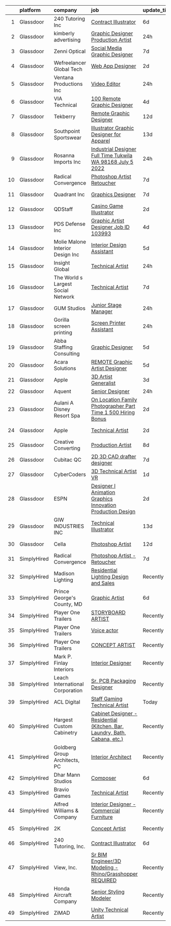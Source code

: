 

|    | platform    | company                            | job                                                                                                                                                                                                                                                                                                                                                                                                                                                                                                                                                                                                                                                                                                                                                                                                                                                                                                                                                                                                                                                                                                                                                                                                                                                                                                                                                                                                                          | update_time   | location              |
|---:|:------------|:-----------------------------------|:-----------------------------------------------------------------------------------------------------------------------------------------------------------------------------------------------------------------------------------------------------------------------------------------------------------------------------------------------------------------------------------------------------------------------------------------------------------------------------------------------------------------------------------------------------------------------------------------------------------------------------------------------------------------------------------------------------------------------------------------------------------------------------------------------------------------------------------------------------------------------------------------------------------------------------------------------------------------------------------------------------------------------------------------------------------------------------------------------------------------------------------------------------------------------------------------------------------------------------------------------------------------------------------------------------------------------------------------------------------------------------------------------------------------------------|:--------------|:----------------------|
|  1 | Glassdoor   | 240 Tutoring  Inc                  | [Contract Illustrator](https://www.glassdoor.com/partner/jobListing.htm?pos=130&ao=1136043&s=58&guid=00000181d245ff18b24e4d20e5b4b4bd&src=GD_JOB_AD&t=SR&vt=w&ea=1&cs=1_051d5a3d&cb=1657090212000&jobListingId=1007971222325&jrtk=3-0-1g794bvppkcli801-1g794bvq6i7ln800-0492f980e5070cdd-)                                                                                                                                                                                                                                                                                                                                                                                                                                                                                                                                                                                                                                                                                                                                                                                                                                                                                                                                                                                                                                                                                                                                   | 6d            | Remote                |
|  2 | Glassdoor   | kimberly advertising               | [Graphic Designer Production Artist](https://www.glassdoor.com/partner/jobListing.htm?pos=113&ao=1110586&s=58&guid=00000181d245ff18b24e4d20e5b4b4bd&src=GD_JOB_AD&t=SR&vt=w&ea=1&cs=1_34e5984f&cb=1657090211998&jobListingId=1007984946722&cpc=2F9DD8B511C89582&jrtk=3-0-1g794bvppkcli801-1g794bvq6i7ln800-cfe879aa21a9baff--6NYlbfkN0D0ZqxdZg2TwcIemQ4yr89eGinLCR7bn2QHXosobzuZIJSor4ZPVBOTrpLnCKOe2AuwbgnuUI20ddskyoLeOGzrEB0wGLpuzwUNeFC5oKu9FYsWuxv_inhLEfQVC3gCudcsLjRtBRClMGzuByCjh8mGCMyZ7f7kXOilKlNKBuxjr2JAa5NP9lPTkIdmSowOdpt4ubfMzY3H2VCnBeeJvMm0OfX7qAVX8DPc2_3walbuv04U9DgQDaei5ly3MxWsW1TC0gUKRO5dR_zxlJ5qvRc_wBtaEayWk--m6XPS5buUGDOqG-0IKcd3a-uRmcXo7U_odz5IcscwFkqz1TYNG1zZYLCClZtNHURPljKUbqBq-dZM8flmqK4JhFhBcltAvSEWG1HSY00sgrO_kTYeDxbPL80j7efgLCtXjwXT8c_9ubWDZ8CfUWKgsFskc-bPns4mdOrOQLYqx1DcfP00zEB0D-1vso-n9p-wTfLrbN3Rgp3wqPAgw0lr_oW0TMvfndc%3D)                                                                                                                                                                                                                                                                                                                                                                                                                                                                                                                                                  | 24h           | Houston, TX           |
|  3 | Glassdoor   | Zenni Optical                      | [Social Media Graphic Designer](https://www.glassdoor.com/partner/jobListing.htm?pos=120&ao=1110586&s=58&guid=00000181d245ff18b24e4d20e5b4b4bd&src=GD_JOB_AD&t=SR&vt=w&cs=1_3f2241d3&cb=1657090211999&jobListingId=1007969230262&cpc=FD1C1DA32C38CFA7&jrtk=3-0-1g794bvppkcli801-1g794bvq6i7ln800-ac1deeb57636a81b--6NYlbfkN0D-wagnijxwAeJpKSfKqQ0J9oHqjS3FlIu-AqopM5OplQZzaVhIx9UO4Q8hxVMhGuUIH9154MSzt67s4g3wK9nM8GbxHMKWLwNzZl0K4Dnmf0BecyqHD-M-y1UXpLt_qV-9D7FsIU6Cdfgo9RMGnZUZJaTI__ExEmfPIpNcOE9NpgnB4q_FjCi0k7GysuQe80EVRCxEp_EXko4gGa0ZglztlJ7VcHBpt8LvcYm4dvtRNgVjjJxqLHwXOm4NHpIl7bGOs-KSwxwPdIKQbKJ5AP3SQQ_-Zd-2huEJ7v9l0A__ux4vQ2bG2TKosgU6icoM2yYQTuzASl2jWn4l7uwre3sXRXFYZMupBMXAGccFuFBbHfFpdv6jQ54zJbdIdFgGeK_-QuhKB-tGnE9cr9G6jf1EPVqut0bOz_GvLHF2MEiwkWL5oPWWuXLd0Lcejz9vcTFbB38LMVDHtdGDHcVJpbFC)                                                                                                                                                                                                                                                                                                                                                                                                                                                                                                                                                                                                          | 7d            | Remote                |
|  4 | Glassdoor   | Wefreelancer Global Tech           | [Web   App Designer](https://www.glassdoor.com/partner/jobListing.htm?pos=103&ao=1110586&s=58&guid=00000181d245ff18b24e4d20e5b4b4bd&src=GD_JOB_AD&t=SR&vt=w&ea=1&cs=1_be01c2c0&cb=1657090211996&jobListingId=1007980533562&cpc=0C1A14C72F2C651E&jrtk=3-0-1g794bvppkcli801-1g794bvq6i7ln800-33243a00776a36d6--6NYlbfkN0DsBOlmEAMqZtav1V1WKZO3RUElpafjggtWvxyDQ3xFSi-VzB5KdbXi00XozCPPZlE9w161gQzwwKzmw03-iVSWCDUOySNRafoAxFejezVHq8Ub6kwWgiSAM1E2WBWtnusNIP1sS2ufL3XYo1FZlZQWD8Cx0T97VEJGD7lwdy0bO7U6-WrWvJeUDBSD22uK42v5pEG-dpiIAleLd0WZf8iKz9gkDCKe26syXkyXPLXRrwBhwmamhRy2_HJaB0Y41g83F2R5y23ock4znjYpB_toB6L2qmuOOQ_L1v5ee9EjO3SvqJwHv-pmy4h_bKa6Ifzas3TWeopjKJv6T6wE3NxnGEiimlP98n9AazrECnu9YJheKwZ_5RT_aZu2XLnF79TtgEbHY8icQOOr44dItHY0-HA2_CF21hYdsizeo9KnVJpgPbf05ns8TNZ8ObBUNRL4TeSpg0QfVivBCmKlBS26C2K2_SHE6PK8rkUBIe2fQiqtEKmxvZmp7S7JRPfEj5o%3D)                                                                                                                                                                                                                                                                                                                                                                                                                                                                                                                                                                  | 2d            | Boca Raton, FL        |
|  5 | Glassdoor   | Ventana Productions  Inc           | [Video Editor](https://www.glassdoor.com/partner/jobListing.htm?pos=109&ao=1110586&s=58&guid=00000181d245ff18b24e4d20e5b4b4bd&src=GD_JOB_AD&t=SR&vt=w&ea=1&cs=1_d2d8e973&cb=1657090211997&jobListingId=1007985579665&cpc=6A22310A23505C64&jrtk=3-0-1g794bvppkcli801-1g794bvq6i7ln800-960ab0ccf2c9c518--6NYlbfkN0DukAwDndutArnS8OT3znlJ-TW2KpK_7rZjO0LfXc6UVNm4ZqwCg7K13w8pFfFOdrjmFnoIRGEu5n9K8ILQsFEPL4RCfNhMDhSGos5VQPXldbBHy5lrm6q5E1f1jAyAzGJ_sI8Knyq_x_Sz8ADqUoctNSdF_dRgkyKgDQX1Ev5FsSJtkW7mgMwab-AhBJbYWC4hVHd__ZXOHjAFRfM76zscjCLV9WleRKmuf3ipohsuOQYBfsgaWDEW6nIxBabbVq44MtgwnSu0EA7Bs3cT1yvjLgBhJLSa9aCpLcquv8oM-y9eqO43HZf7WnTVavk5euQ3PmIo44ulozZD93UOn1KSAjRlDsVZoXshC9_Jyr8oB6TEuy46Lrtzxcpzjr-KmLhU1047o8-JqvWDPd9FKj7YqbUxiz48BjC3c3N1-M8rmXOrGM5KeajnIkOpUOmpi2srdMHGZsjiuWu8F4q6-PubJLLpxhGWLqHk1vm9DJKn2WTgfeelvd9hSZt_JzMDsRc%3D)                                                                                                                                                                                                                                                                                                                                                                                                                                                                                                                                                                        | 24h           | Washington, DC        |
|  6 | Glassdoor   | VIA Technical                      | [100  Remote   Graphic Designer](https://www.glassdoor.com/partner/jobListing.htm?pos=123&ao=1110586&s=58&guid=00000181d245ff18b24e4d20e5b4b4bd&src=GD_JOB_AD&t=SR&vt=w&ea=1&cs=1_4bf14c2f&cb=1657090212000&jobListingId=1007977609384&cpc=654405A9B1E0A9F5&jrtk=3-0-1g794bvppkcli801-1g794bvq6i7ln800-f11fdb4e32eb3479--6NYlbfkN0DiMOjtWe4T5v3kAjl8_2bayrJS56UUlntEwXslP8cANY48OY_wSkTvA2xp4BkUxfdsxCOqPz6Yiv6H7HPPB0Z0O-sWdsLKIEA-Z4cJClXybfy6ZARUGYJqKe_tVhyouWmAQVx3ph5xII0Oy9xkINDbIOPgafojuQ3bePGwB-JGSTCmjcO0B6oUS3gaSYgHkUx8h3Xjw3knymmre-Xa_Z2_UOeVWv1LLt95xQS0SOmZ1RWUFwbLr96dssAe-Pq-5BMCIdTIF6Pv7v3YEzIzPrv6c5kRzZ032Epw09vc-7PrDWZn-M2C0H5NgPYRuqutKt0RdF1QUW-BtlQXbI6mNWMMdjucRSADmJ8zRZ63Yi0APVtzeR7Bf-JhdvyR6O3LzWuM7z9Sn9_sgzxTV2nD6VLgQ6MWcQxNBlHMWRqzLy6XNYPucdQ4zZ1TNCxH3CEpsMgEd4R4J4lPuFmHadrimoLizi69WU6nkbCyWVsX8Xc1eksVIIv56q9rbyMMtrHkxNxN79cggpLUTA%3D%3D)                                                                                                                                                                                                                                                                                                                                                                                                                                                                                                                                        | 4d            | Remote                |
|  7 | Glassdoor   | Tekberry                           | [Remote Graphic Designer](https://www.glassdoor.com/partner/jobListing.htm?pos=127&ao=1110586&s=58&guid=00000181d245ff18b24e4d20e5b4b4bd&src=GD_JOB_AD&t=SR&vt=w&cs=1_99562e06&cb=1657090212000&jobListingId=1007959541270&cpc=FD1C1DA32C38CFA7&jrtk=3-0-1g794bvppkcli801-1g794bvq6i7ln800-bd224231e4a2332e--6NYlbfkN0BDQrJHDr0jym1c460Rom7GbWBqeQg5GdRUBiBJdfTMP9g7xX-05YXYdcEBBbMbIOsbQXg7eUkWY4a6skr96-oziJ44WnqOSG0MT_R95d2xBigxspW3eYax8l4X2V7y5QxKnK7-XfuivAJg7IOiVC5x5tkdUfLqQyagXO50oN2vpnJ1A2ZZgepaqQpzbIesA4QGlt6ZUhpC7DWT9oFLSaCq7WEGQAqW_2pzcwxZAsS_sDsU2Z_7Hqq_cLsxxUgHIKMZxFxSaSMxCCmaWhkUaLpD0-dCeySbT7vDvRlShkI9y18fN2Cz3ZjzHbRjThrM5sNpnwBbhBksDBvrd1nFicyVpr5us7EQvlx8aRMu_ss9S1x0cdJnYw0BZA-wWQQ45jRGMuUt7eN9iDZOO9Y13I-PmfYPnmOpFH-kKkFV8DfT0t4z3ZCTIZY9APQoh-5u6QK6wgS34wVoZ332DN_MsyE9DzICA6ikHP0sHN7thNn78pnC9KKDzdTwe-qCelo9mMNrFwHikB4r2lvZUiT4eFG20tk1gBUoAU_4mO2qltAXby7YgJ4oXPvkg1Gn_fi7aYskM_6-WWIFfA%3D%3D)                                                                                                                                                                                                                                                                                                                                                                                                                                                                                    | 12d           | Stanford, CA          |
|  8 | Glassdoor   | Southpoint Sportswear              | [Illustrator   Graphic Designer for Apparel](https://www.glassdoor.com/partner/jobListing.htm?pos=104&ao=1110586&s=58&guid=00000181d245ff18b24e4d20e5b4b4bd&src=GD_JOB_AD&t=SR&vt=w&ea=1&cs=1_350226d4&cb=1657090211996&jobListingId=1007956721470&cpc=E509DD49A6927373&jrtk=3-0-1g794bvppkcli801-1g794bvq6i7ln800-3104492e6307aed8--6NYlbfkN0CNayYzF1mBaI40OgT78t3Q2d9IxlwDzhsYR4HK7epYUe4Qw0M7PF9GjlLjp-a1XHEFqdOU3Ogi1Pcj76x2e9YdKNnXAzn_c7qAtMxNuzdFIsUZJW85nyqE8yPwBOeFmOGwJVMwQaPSvg0C2jWEM9g4yXkNK2jYDY3eFsCgBrk0luXt4-iCGxJWkcgyQzypojTn5pcmnLZSgnV8sf1t5Um0ZGwnLRJZk3O3k40_cgfHW9jfD-NpSNB935CyB6WuEY_c4WuxtyeRliMkGGCx-D_1KBkLDMJOKPg9URkqEunUxXSOgEOa3CmkQKmFLSVH6e7HKnfFPJKgi4Pj4LQNDq69P5dbrXT6P7AhX4vw-70sRBvACGoi-cZb0WIexy3G-6LDLzcnA7ExPNNbzvJkhbEL3ktxOVCZD086GjJB0XiPdNBsWLEskD_X7X-0-QoTUmFZMCOb275qB_MdUqpJaX5WBgBNy3OIQI1VgooRi2I05JnQge4wrwwm8xDfn-HoEKU6mzbh4ZbeE2kcApnrO1zv)                                                                                                                                                                                                                                                                                                                                                                                                                                                                                                                        | 13d           | Medley, FL            |
|  9 | Glassdoor   | Rosanna Imports Inc                | [Industrial Designer Full Time Tukwila WA 98168 July 5 2022](https://www.glassdoor.com/partner/jobListing.htm?pos=108&ao=1110586&s=58&guid=00000181d245ff18b24e4d20e5b4b4bd&src=GD_JOB_AD&t=SR&vt=w&ea=1&cs=1_42ef7ac8&cb=1657090211997&jobListingId=1007985370002&cpc=22ABB673398E21F3&jrtk=3-0-1g794bvppkcli801-1g794bvq6i7ln800-f19554d73ae2affa--6NYlbfkN0D072ft-k7_T4w-6CscujyJjzUAKsj7sSbnXQvwCC7i3A1Qu1iq1VXop2qlp3Ledh17l74UIuJ8mQ0aYF2-gGvjU26lkKBp_l7Z5BeKpS8aoKqLpbE0KVQnwF6xe2-dKXjv5VPQe9dOIcJ1CyP0UaG3AmJe9oVFqGGhH7as4pIFVO6gjCba0y0eGS7axToldkMrg1rEGIrBJ9vFSfwgJi7sbvQtrvfs5vdNElYAa7wlrBemQWQdcK7Y4Oemxp0TJleX7YthG0H5z0dMulquRfIDoxkLFUDklu3j9Ibmtw6UFVUpXo5Q39HcFiA1y1fQwEc4Uqe7HZjksaGqrPxPgNCd1Prcj0AzE3SyLjPs1XtIzyk41_huQMKkEOADyW0kxwUr__3CKDOui_3oEZfzXMhfEJrWGsWBQ_fI2FxRjtN_NzjZCt44RhJyo-aZ-6OEj62GqIujTNTuTQF9thQjsYYnXNSfVaZxC2sU7JuoEYTpH71UQtSHVA4XI-FflgBINGRm7XA5Xba-Fw%3D%3D)                                                                                                                                                                                                                                                                                                                                                                                                                                                                                                            | 24h           | Seattle, WA           |
| 10 | Glassdoor   | Radical Convergence                | [Photoshop Artist   Retoucher](https://www.glassdoor.com/partner/jobListing.htm?pos=102&ao=1110586&s=58&guid=00000181d245ff18b24e4d20e5b4b4bd&src=GD_JOB_AD&t=SR&vt=w&ea=1&cs=1_7acc9159&cb=1657090211995&jobListingId=1007969111736&cpc=64DC0C913FDBAADD&jrtk=3-0-1g794bvppkcli801-1g794bvq6i7ln800-d626d6a1b466c92e--6NYlbfkN0BzyIYrTMR_AjNKh_kvAG8N613gtHPANQ3sdLTkrtBd-_ugKl9O3LczorNsLTUdymbtBzgGEaH-akt_RYuWbOKr2zsQWBSjKBLE6ii0Q2ByPYklByKa8d36qhjnBVCLuM_mjH0mcm07T-_E3PKol8r8iQDi44Ue5l_tkkHAx9StmDfAtHpDWXYXY68H3FR4i6KYrTnqJzvGyvKaePrWS10Ag3doqtXa7H_JYJ-jfBwKaOoj-ZRMXkWte_SBBdEFjNeyS2A5X1k3Cz1N1v55Fx2e10pj12z1K6zDOtiept6l98r5eovd5H9gYmm_JBNXM_i8AvfxeUi8zhlkae_n6jMbj0-lu5_4nmFam_YuCvJTbjfJsKgoIZkU84aom8594pbq_HyBGP12hY0IBFFnqHqIZUbpQNFBMrR1EGieoezH_Gw2kxL-8L-VuZaLCgaWzHIIye5O9T7jFE3iAuU0sUkZvG19GXuB2DwDjs39gz_77B46eIn1_rVJ7Re82R0_y9OpV5mZLn52yA%3D%3D)                                                                                                                                                                                                                                                                                                                                                                                                                                                                                                                                          | 7d            | Herndon, VA           |
| 11 | Glassdoor   | Quadrant  Inc                      | [Graphics   Designer](https://www.glassdoor.com/partner/jobListing.htm?pos=125&ao=1110586&s=58&guid=00000181d245ff18b24e4d20e5b4b4bd&src=GD_JOB_AD&t=SR&vt=w&ea=1&cs=1_00bfc48d&cb=1657090212000&jobListingId=1007968436675&cpc=723ADC3DFE402989&jrtk=3-0-1g794bvppkcli801-1g794bvq6i7ln800-ce5d6882680891e8--6NYlbfkN0CXfzcAHfQAxgGXDgxABv0Df8luU_SMZ_lapPBFJNNdh0qTN8PvVzPanLr29I3nNh0J1RI-wUT1TXH01YVqSrnGqkXD-iYxOaO2001gdPgSAEgF-4tWxD6qn5LfY0E2CzGD6dt8v70M_yDmrTFUq985UCH2zRbzw_su0rD0cEyq5rst-YRfXs1yIZQCl7216bxR7l4glYd9gqP7JkRoytnbTtx6MlSO8E1TImBhtFv1AWa1AboUZXc-DLIXacHmNwpgp2DAFxkE2hMUMdtAPwvyVBqOagco6oRI3JMnsGUo7_Juq2UJb5NH2juDAE1jAv6_tvFCc9Othg25tD7tVFAXFjXVGLDUxwB3yqD6DjTdKmWNQMyk38DxgXGxOaYLy1_xqkzry8dVnCbe0gABN-871sRO1NsRcNzgfricQJYPUeLwN0m_M5cQs-GsUHKSv7EZbgyMXAk9luEdjXK0ly7YEglHKgQJhUYZ6x2uNryRYXj3iNgxVhEmGTHfh5w-pBZKaKHbHoMp8Iyo6MzeBBo_oDmiIhmd6rjp85ji87I9ksdkdq4plaB2f0N8qOSVzyycviAEjuMnervAIXEpLgdeK582Q6G3BhGEpsBKb90DMqfj0fPJdQ1NHyi4XL4Vo2cQC0WYm4QE8rwbj35FsHuDSaXI0j7V9CelbGxxQfDX7TL_FQsNkPz0ggDqapRZ9hqeYfQCpPOBuY_EAx58rYFx4xNyAYjNc_SV8Zlbz4p5MNGb8f-fyYltC0UeYAFRUUgNYLgY7G1Mc6qRPcF9rTCCjpx_S8cQZm_bZhXzK34F_R2h2aN1IQWhTETscxyIBpCmip3HiLFvey2dkl-XB8M3SejHFbFxmKozIgJuPUVYZ6XYyvEEuqen0NfY9YSCDtNBrowig6gpzZB6G6LQdfoLYJBmGTaxVqTpM5uMPcLfOVQn1XPN6eEo4t9SChuOtXUAXu87Q1jFXi9JBTYqbpIj6QQTn2hI_4_a9mqRV-E6VmzX_2e_4oq4B95wO07Q4Gj6gZtw4aHZTziOFRIQEf5yhwmA6djo-3Q%3D) | 7d            | Springfield, VA       |
| 12 | Glassdoor   | QDStaff                            | [Casino Game Illustrator](https://www.glassdoor.com/partner/jobListing.htm?pos=115&ao=1110586&s=58&guid=00000181d245ff18b24e4d20e5b4b4bd&src=GD_JOB_AD&t=SR&vt=w&ea=1&cs=1_17f07bf7&cb=1657090211999&jobListingId=1007979465017&cpc=1CBFC3E34E2A31FF&jrtk=3-0-1g794bvppkcli801-1g794bvq6i7ln800-7b5571057083f71e--6NYlbfkN0BK9GXDcakwdiqmeo8o-2GvkYnmPkq7xevAHdeF_847qkpPJo8-WyfGxHsHPe4cA6EI7EtJnTtXxg2G6TxjzkWSjN-_eoC0CQqc2RAq2MV5g6TovBKQDk7CcqvV3amJm8rIfBPyOGl_nc6LyWzqcbr5tu7ooFcLrIX_cxWhA8bZqCmVqt4J3dHYI7zHzvN-3YBWKNOfGosxsXbXEn_mulMGWzSGU5siKe7CBr0oNqnHSQ6Bt5RZ-b0e9wlr0FY6K1NEShmLG7BsxL_L97q49hDiy8NmhAIzWpA5Alxg4EsLiURvzwczv23TR1nzpnda_Yznn82Re4_kz8rOgYOAV7UD_uB4aDdmnZ_LenfWVyLtFkCk9mErW-gobGnTDFxmMaeCPw_mw6RW0amMTtrOpqJ06SI8MUCNwAk3xlbRtKbY60DCqhs9sBsql3ye6JZMr6os5iCEZNyo6Y2KhtAbI0cC6MsOiwKn-opXccMcMyGwfw%3D%3D)                                                                                                                                                                                                                                                                                                                                                                                                                                                                                                                                                                               | 2d            | Escondido, CA         |
| 13 | Glassdoor   | PDS Defense  Inc                   | [Graphic Artist Designer   Job ID 103993](https://www.glassdoor.com/partner/jobListing.htm?pos=128&ao=1110586&s=58&guid=00000181d245ff18b24e4d20e5b4b4bd&src=GD_JOB_AD&t=SR&vt=w&ea=1&cs=1_843a3d49&cb=1657090212000&jobListingId=1007977359533&cpc=F4EED0218A761C36&jrtk=3-0-1g794bvppkcli801-1g794bvq6i7ln800-2f911ed6f7f9f467--6NYlbfkN0BLQ6hkz6GMEPsiDV6dZwFY4wMBUE_AioakCFmtqBrqGrxCtQ4UOaWb1H3TF5yZ3tg8e-CWsVyqQpsNRFdE5CEXbwF1jjPw5IQIEs4Kp4nXnPCc-Brwe49tDwX4cXe4L-S2p5rWWhK3h24xhI7p1rj4Us2ur5pvROSzwoGh3ie96rOZqwZnphNCZMDYN2iYHTI6uf2XOz06WhTx4ej505te898tcFuPVB6wtj0vACDJZCsnlAXjOu7OpNYw_RFghHevmnC9xYkmSj79Cpcclff2Ydg3p4QT-1Qdq0B0AQ_Ebzle138N8699zXDaM-bBw6UPT0f27O7vIEpzcsGsdb5JwjWbdOFyycwoQjfW_PiRaX1y9NOdgf65JyjZOtNIC9f-3jlTIJCv-URvQHBnEuOtxZiDvrRiCrAUj18siHu0iYClu4ba_mIBhOZKxCF1bAn0ENFDP6BzGNTCZh35oceXUeO5LkU38vq4F9UX554RPVTF0haRko4VXh-h6rbuCGw-cb0Ow0Tgcw%3D%3D)                                                                                                                                                                                                                                                                                                                                                                                                                                                                                                                               | 4d            | Owego, NY             |
| 14 | Glassdoor   | Molie Malone Interior Design  Inc  | [Interior Design Assistant](https://www.glassdoor.com/partner/jobListing.htm?pos=118&ao=1110586&s=58&guid=00000181d245ff18b24e4d20e5b4b4bd&src=GD_JOB_AD&t=SR&vt=w&ea=1&cs=1_273b8b62&cb=1657090211999&jobListingId=1007972973325&cpc=B076152010A3B66C&jrtk=3-0-1g794bvppkcli801-1g794bvq6i7ln800-5e5ea03e6fe3efe5--6NYlbfkN0DWtRa9NJfjQIs4MWRRqD4F41esfMsK79cV24t80VXfzUKS46AXk09jjXEe8DkUdffTIIwFKTmGCnkOgBLiKJxznnt3LrNsjhPg9HcA17vOD0y7JviHS8e-ZOwMlMOv46kwEn3K8_WDjjJkzBInV0PyoP2n2eeNZqbIvSWF4DGdipUrxnDjcHKIQC1VOerrfj7rf0eeN06Bvq6Ce0bbE4tKQB9P-TxvY8u0F2ypD-wF_SrUJ5UFDiM4MJ1NzO-WRbuSSTsd905rulUXGoeleaWJlsfxRqDFlEivBXf0_C6tVzG91Zk5ULV507k9cExbBR2sC_M-LOgSESSBkR5YCw-iCdy_7lfjUKnXLWAn7ZZ_cpP4tVetTPJKS7bdh1YgJ3LMejNjTPIMql42Qh-7Yv5EZP7HxF5gWUDcUTlWyCYtWAovIdA_G8GbbSpucbDTvYcdBSoeuxDwJl_tuky3A5vBrKpwGAvTn7e_v2U9VEC_0ICvzUNv3sEHcE2eWEBQxyc%3D)                                                                                                                                                                                                                                                                                                                                                                                                                                                                                                                                                           | 5d            | Sausalito, CA         |
| 15 | Glassdoor   | Insight Global                     | [Technical Artist](https://www.glassdoor.com/partner/jobListing.htm?pos=105&ao=1110586&s=58&guid=00000181d245ff18b24e4d20e5b4b4bd&src=GD_JOB_AD&t=SR&vt=w&cs=1_8ed8ab8d&cb=1657090212001&jobListingId=1007984955147&cpc=BAB9AA3F436D8911&jrtk=3-0-1g794bvppkcli801-1g794bvq6i7ln800-0d47b5b38d625a0b--6NYlbfkN0BKkHZu3wF05EeDimN_p6sYpKCMArvwa95YdH7UpkaBCqc7l59Erwqc4yQsGO85_EKEn558F98MKpWhF08_qWl2RfFStlXRB4NBi_v0j6fHa48csrpDh3xDnKMb1UIJJEwi2MjWYEsdNJ_1wd0-tb-mjDype4XduaJcWaHu59h_vmcx3nY1W1kycOHrTO63kGhQ6ha-HeI9aPGZMNIT2aCK35KAagiBSvhJK6BpYYC3pw0cMkO9KDvcQHzRSt1PflCb-EmNo72H2cFeB4_KxBymUO0QuLRRdLjpxziAmTAZfocjDM-KiOKNaP0sjs79ogKtLcEuF4Ok17-prxGLB53xVg7RkLiGCZo74pY0wOmqUuNHFT1SvIjv3kIO2CVSw6gP33rp6XXr9MGCl7WrBsY4OsT9QerImuGWZWzYilGuUN43dqrhMXmsdKcoAcbYIpPxu7SDLvFHyirhfB2glN4R1gDCYXsFktFLO1jY-dJHxCHPh7SPl16J)                                                                                                                                                                                                                                                                                                                                                                                                                                                                                                                                                                                       | 24h           | Menlo Park, CA        |
| 16 | Glassdoor   | The World s Largest Social Network | [Technical Artist](https://www.glassdoor.com/partner/jobListing.htm?pos=117&ao=1110586&s=58&guid=00000181d245ff18b24e4d20e5b4b4bd&src=GD_JOB_AD&t=SR&vt=w&ea=1&cs=1_082ef41d&cb=1657090211999&jobListingId=1007969858042&cpc=B101C867B3EF2D75&jrtk=3-0-1g794bvppkcli801-1g794bvq6i7ln800-fce1560b7a435ebf--6NYlbfkN0DSgjPPcnEdvoK3uuxfISLALE6pB1FR7YSHOr_tSg5_QGIhoz_2VqUepdcKLBLI_zSc8JSYPrJksBYhYe5fa7g8FDY3lx1XsoMd4zi0fCOzoh3xF2-Y2sfvfYDPAnw630fXqa8xmXqc4bbuzyVbkluLhultfT0YUw-0CjIrVdqASBH5B_zCmw7hq1uEBl7EC0K_rF-PK130-gWanTiKbeFEyQYoU6QkApi9T5qrHEVEA7sHhUxeLx6rxJ9N9kq9A__TEKdtGfRZueyePKDOL1RBUaQno1SHU0GbtDZ6dQyCty22_9h78kKPCJncIDu2I2qpucBhGze9LL7W3P0tUkIHh7DHgANjRGp5SKXKCQIB9Y6zZufMX6IxOfUcwZs6PrpfGBA7CPjeXANJuvQ5FIeh9_-Zf1pnVLOXb6bugMsXXlKQ-19nOw3pwNzOAsOSkxTuSzJP-fY_GXAzldvTHS5dO-eYVUulTYziw0OYOmoPDwAgcb1YEE4QwsLYtXOxyuhWsM5-iyAda0iXmcMfyQ2nBPtSXQGhwlQpW3Uvl0083WplB2CPCy6wlzv_ROIQHfGBXxjbmhKc4FvS0N9kpBDCYt4xg7KWar8%3D)                                                                                                                                                                                                                                                                                                                                                                                                                                                                    | 7d            | Burlingame, CA        |
| 17 | Glassdoor   | GUM Studios                        | [Junior Stage Manager](https://www.glassdoor.com/partner/jobListing.htm?pos=110&ao=1110586&s=58&guid=00000181d245ff18b24e4d20e5b4b4bd&src=GD_JOB_AD&t=SR&vt=w&ea=1&cs=1_6869423a&cb=1657090211997&jobListingId=1007985546785&cpc=FDA93C03AE7AED37&jrtk=3-0-1g794bvppkcli801-1g794bvq6i7ln800-49fd5e0fc3b71cf4--6NYlbfkN0DdwBBiKawejfBtTfyDVnhefv0pmDhoHdRo_I3LWp6FVTIEByEbXT3Z-aVPvg41vnyI-JL40vN6IthPxN5nZiFotfu4u6cQIjQkLHIUXRM2s0UTPWw5NK4QJv1c5QsvcID63PVTTXb5W12aj3GUAw2eYNI7lugnPWqULgkkphMES2LDU4FDl6lnFPJuxWG1QEI_g92zMYqbfP44dHdm_eQjD_ulevh6pIP3paIw1iG4o5NSswaQ4A0gvnEalB-x_KsmVw97rIYxllULShaJIp1yr6EUkKFMsfljDhftoGx2y3dQZ9yO0y_3d0ELMmWiZsC_0405uXFzKyzjKEBCUl-EDUrwZ119bcFLvKScylNCju4pZNEO7VOsWYYZGKzaNtzH_nh7Q65AcEssg3pe1PzM8AFsWjopjl_86-B957WmN7k0_izERiNlny6f9my2J38EoqfaE1GWA4VX1pxMw3knTilCj_FH9bEfoFk3omBw7ERSsqw3h1CkJpCJ_K7zQG0NauCyPUwI6Q%3D%3D)                                                                                                                                                                                                                                                                                                                                                                                                                                                                                                                                                  | 24h           | New York, NY          |
| 18 | Glassdoor   | Gorilla screen printing            | [Screen Printer Assistant](https://www.glassdoor.com/partner/jobListing.htm?pos=107&ao=1110586&s=58&guid=00000181d245ff18b24e4d20e5b4b4bd&src=GD_JOB_AD&t=SR&vt=w&ea=1&cs=1_bda3b858&cb=1657090211997&jobListingId=1007984852341&cpc=281FE6ECBEE2538F&jrtk=3-0-1g794bvppkcli801-1g794bvq6i7ln800-7af2dab74ba00ff1--6NYlbfkN0CNayYzF1mBaI40OgT78t3Q2d9IxlwDzhsYR4HK7epYUcvSE9uhuRnTlfNFkHGuMybcRSuRKxitxCbNQw8gbhuAnuAaOSwyC1lZhFzbcgYZy5e2EWKJp3HjtWJg4FOL7cTueOJjKEbNQW3GYsA1zNpnlR8aYnIFkF7D8ymv_Ix5VT_qa1MGnXFsliea2U-NbBE4aPwUD9II9tubgxQR1kVk20HIzadvSSDcq7XetBwvtzHzJZRpDgmsTEPNJThDWPhHWUiRGsPpbjxSS-5OYr_RxJ9j9hkepK5MKYPkSx0lozJEwE-Wf5wadtyQPtp1oiCxHgHDEYWQ2LxlNEZ5F_G2F-4nwcmsRD9ucSMajf8c5Hef7wmnWp54pG8e7CK9H2rjtwqwfBTNza5XRpMFbsfxzpjL6TLc4h5Lvn1hueQ80oMGkXw2EWyygWotbGyZ1yH1bzIWvAkUYabbIgGRs2blT6SNtCEC5D6fEvUCvUWk209fK8gU-8a0H2dmUk8sZSv7J-2tv-037Q%3D%3D)                                                                                                                                                                                                                                                                                                                                                                                                                                                                                                                                              | 24h           | Seattle, WA           |
| 19 | Glassdoor   | Abba Staffing   Consulting         | [Graphic Designer](https://www.glassdoor.com/partner/jobListing.htm?pos=124&ao=1110586&s=58&guid=00000181d245ff18b24e4d20e5b4b4bd&src=GD_JOB_AD&t=SR&vt=w&ea=1&cs=1_6413f872&cb=1657090212000&jobListingId=1007975555875&cpc=F583A5AE0DDDFE3A&jrtk=3-0-1g794bvppkcli801-1g794bvq6i7ln800-15d3c5ddf2f701e1--6NYlbfkN0D5XY8x9m_cZnzhfDtFYdXIFqW5MfypCU-42RSKYM1kH_0eg9Z-lCucDnpRQujjG_oG32QTbhBnpMM2er6rFU4NQZUjhWabX2iQt7DTPoDg5aCGzmlbyLz-V-wUIQSZRXWafU8XEYreJd54gDwnTE96B8CA338i3w07axEWJUaCnfDRhumNiEIONWj9H6wnB2gfUvKYWFNKwlpW1__pNeZZ-GEY_ZhSB6-A18g0-JdTc4Rt1ZlykYLkFcAOn48XxRpbVJAM4L8JXE0duMwou-EA2bK0uyVCfipLANRRcDW7dFrSbLdZSyenaZ0XRmCQZnO-anXV4a82iiiQvcKebmZOOwFIAASuH6ZNTgYqipBsKax-ZoKMxGBgOmwsy8zUa_zMgvhLs2UXAndEDeU9SoikMRS1ykTEEYW1Cp8dnaLhaXyXccSIxLLkKKV2FWfw2A9jQX7t0Z9jxigYn8p5Dw401hESk4rWinxa9Y03c-oGLrjVLocm7ddHisa4jypaAZru0UjO-aUXN_Wmx-_Ex4YgQV5tZomxPC0Cn19iZ577_rj5vVh__ByijFCupHAMKFIINKlwQT3OUjLyFiK7v3Wk)                                                                                                                                                                                                                                                                                                                                                                                                                                                                                  | 5d            | United States         |
| 20 | Glassdoor   | Acara Solutions                    | [REMOTE Graphic Artist Designer](https://www.glassdoor.com/partner/jobListing.htm?pos=129&ao=1110586&s=58&guid=00000181d245ff18b24e4d20e5b4b4bd&src=GD_JOB_AD&t=SR&vt=w&ea=1&cs=1_95e0e1a7&cb=1657090212000&jobListingId=1007975119658&cpc=F41FEAB56D215062&jrtk=3-0-1g794bvppkcli801-1g794bvq6i7ln800-099f2c8023c48fb4--6NYlbfkN0BQuJXpfawXtfhwzLerQhC04iCxGrelUvn_xttDeop7CMmG32gURwRxtmLdzLGxgESU61qE8S3RslYZ1z-BhH3G9-sFiJgtum5grqzXsTvdCfNviOOaLGzvMMuiN6xhEkRv8dkN_0683ODe9FXNAH7DuEXAdQnXuuMlGFxQZ-fzGnlxoPCISL9BEzMKuv8FJc8SsdtJXsuNUj1W18gyNymWYC4PChondmOVD802FZy8NdHuhIrph6TsRxy5ad4lTt40fPMl6g-7QpQ23iOA6J2NAwpFZTpRAJ3rmuXcyRbmh3K8l4boAa_LkafiNbKEqKHeGRRMMMMxLsmJO4P7kqYNDTVFqgV_Zvvian-Wgc2khybd3WbXzJ4U11uPLOVFHwesFDhBKyzwV10IpVg5lsMzUdinO-blVPdiPZsdBI0Vb0ppb5LclNtqolDNzu1bVhFTLq9d0UABszRm7p7nmmfU4ElkGRfMEvj9J8MyHelVa2ibCh57XkUd3kB62taU0PvYspUsbDRlbvbUlOyxtMGv7aPF0WzEEKgg4DgamfuEvDa1JkzZJjq4VrxGUNA-G5reCuUvFVd7lE1WOAqlqbahh-rIFxfqTlH_4K7jzuScTaMGqEE6wjsW6mFGc4eTcRNMlHHcL2DYXjjL9YAOxwRze-vDYkmPB_RTaGQyUU6t-jjoWf6YA98dxml5Oi7cooCXQjiEnC64St6njH9zuQ2Tktg18yUjAH8%3D)                                                                                                                                                                                                                                                                                                                      | 5d            | Orlando, FL           |
| 21 | Glassdoor   | Apple                              | [3D Artist Generalist](https://www.glassdoor.com/partner/jobListing.htm?pos=114&ao=1110586&s=58&guid=00000181d245ff18b24e4d20e5b4b4bd&src=GD_JOB_AD&t=SR&vt=w&cs=1_6e67210c&cb=1657090211998&jobListingId=1007978835166&cpc=8795CF9063CD573D&jrtk=3-0-1g794bvppkcli801-1g794bvq6i7ln800-dd83f23249e676b9--6NYlbfkN0BvKrLyj5gPmtZO9T8euul8TCxuuKNOtzRJOomxnwSEodTz2Bc-sPZlt2Zgji_QUXFzs3_OXxsWzs7YIt3ioflpzSAAF4rgqonoVe2LKgpjiPjYURdhBb_oyTcdTmpPA12ssH1CfLRJ2WnXk-7NDdzo3WWgza_L42_8hKnl2_nhWLdbnINg3rzgIzcr8ueP91O4EO83rrIIzKJtV_RJx3191Y_8mjrq-GYilU-r2fMAjwuK44QXOKp4C0EuAhbRPKhGIuxeVlKEYtUaSN--l-aBctDJVTPclcDAc8SnjRsfWsrIzGimQWs1xKWsfwfUfK2oCG83kOqQJA1EPZiZsDGLM_svDyQDoHv6mV9WsrKKJvhy29UMJoJvdQdmsElpRjgA8hVfSX9zYQ_q6uwjgJS7PjQi4KtEOo6RJEuAv2W-W3y3cHDhryz95A6H0_mQYXRV0GLYjVv9vIXtkET9DKCp1_F4dNmmYPEI6orB3Lto97gcVmeLljbNlFadPlAvJe2-gdJAvklkoLC9Pm-hqAc9JsPvmyeP7YJ_sYatzwJcLqJslPd26hV_Ooa4CQgRdPcI12b7ZmKKwm2s9QeGt2Mj8PkKAwt8HwS7V-w8uVlK3Vy2c4U-ou_oyczMem4MriT3emRZTwabVYt3fUuWAjvKP1HeceDWZ_z-VWAeHqeSZc_xJs8GVhk_wkGuEbFbDj915nux4kZM0-hbaKeh6G96hvgjMpY1U4U8adkiblCAEZjwGDmR-bTncQiWCGEtCnUxNMxCfUu8uuwmHL40P9KEwTA85uwoSjzaSGdYPT4em-5pQGXVj2DfeBD8yVdPCsoYGXiejk_ypH-WI4qs1lTNjWxdUMJHo4US-rSBoz-pPo3XbmNmkDwDd-1MN-5hC5ssWTtOJ2d4oWotQgK6VLlD-LVoSaeX4N3J3iv6TTLrD0cgzljWydvxUwvZaawYZ7Q%3D)                                                                                                     | 3d            | Cupertino, CA         |
| 22 | Glassdoor   | Aquent                             | [Senior Designer](https://www.glassdoor.com/partner/jobListing.htm?pos=121&ao=1110586&s=58&guid=00000181d245ff18b24e4d20e5b4b4bd&src=GD_JOB_AD&t=SR&vt=w&cs=1_e9c2d408&cb=1657090212000&jobListingId=1007985726472&cpc=E773D000C9BC26FA&jrtk=3-0-1g794bvppkcli801-1g794bvq6i7ln800-5eae8d10c3578c10--6NYlbfkN0DMrcEu7yrtATojKJA7cEzGQ3FdRGWLh0CZQInL4ECGI9gD0Wolx9R2EDT7B77c2cRrcg9sth4dYrRwWPAyJ27XhEM21f7ynAe-vBJ_h2PWjhvp0Y9heGLq-RqeXb4JcID4GIbRAS2sE_NxBKoiXDsOxoIfYVSguOfmYXTS1JTaEHJAXSLFo9bCSs7I4ucQ7Ztoquo-2SwOEF9T8RrVRQK1tq6NfgGD_k0BmJcy_5XunD68x2gHfnE4dQ8bRnImf58BTtcNNJoGA1NM8TDKx9n5TkcT6f8-V1ZVueKXjkEM8Y7OCMrASSv2o5gRX5sZqAbDCpv5L3gdaxfB2SKPvs6u6ABYjMNd1HXbaYppNKHak5NnpiG5LVuT1myU7IpokmMYDQthZy1XRhsSW5RC_1TCpt7P1j4W4Eq94ahbZCDS3aV4xi_I5LZ3BSCCAtyoCioV7c8XKY0l3EOieFYAf-l1)                                                                                                                                                                                                                                                                                                                                                                                                                                                                                                                                                                                                                        | 24h           | Remote                |
| 23 | Glassdoor   | Aulani  A Disney Resort   Spa      | [On Location Family Photographer   Part Time   1 500 Hiring Bonus](https://www.glassdoor.com/partner/jobListing.htm?pos=122&ao=1110586&s=58&guid=00000181d245ff18b24e4d20e5b4b4bd&src=GD_JOB_AD&t=SR&vt=w&cs=1_fbf08c96&cb=1657090212000&jobListingId=1007980706523&cpc=451933188B21919D&jrtk=3-0-1g794bvppkcli801-1g794bvq6i7ln800-8638f0a5f0ca18a9--6NYlbfkN0DAFTyt7pbDCC2JPO79CSdi1dIb81yjczP5qsKcZIxgiYm3-7g-689U2cxPYbwrNgCmyc2PyzcedRet3SD0-eGFNZ__DShgtX3S2bo8v1j0qaYNdczTJnQko-LQAK-_WLwq4f5fMwFNjHs1H2XKsLMceYZZThxqgJFuiwozmzTugzqD9jaDMtt4IwoZpOlacbatCd7cjMyXDt2O-xB0p5RuICbHs4bhxi1yWG5YpoWgTylzevHTABQVeRKd4v5aAWlC0YWH8keGjhOCZviJjI_ImXWLxzOLTvl7O6ij74qAd0eDXsUlWjMd6LE0hh2AcHdFr6ibM6ho8irEAHefkLCLAanOuWggJU9MKrMuaGF8Ih4_4W2O4EBrij-yuTJvK9DFWG75K8YR9TAjwNnyNOvHsnXWq8nBpn6fJzen5raGOP_Lj6L_JYdl)                                                                                                                                                                                                                                                                                                                                                                                                                                                                                                                                                                                                       | 2d            | Kapolei, HI           |
| 24 | Glassdoor   | Apple                              | [Technical Artist](https://www.glassdoor.com/partner/jobListing.htm?pos=112&ao=1110586&s=58&guid=00000181d245ff18b24e4d20e5b4b4bd&src=GD_JOB_AD&t=SR&vt=w&cs=1_856c658c&cb=1657090211997&jobListingId=1007981077048&cpc=F41FEAB56D215062&jrtk=3-0-1g794bvppkcli801-1g794bvq6i7ln800-6c26ba8182fa310d--6NYlbfkN0BvKrLyj5gPmtZO9T8euul8TCxuuKNOtzRJOomxnwSEodTz2Bc-sPZl5OJ9R4TJsNdslf4gQgEh9LgJaP4LNkNzutvDSo4x_JHkeKqSQYO_kfghuqYeuuu2CFATTrwHAHWJp3SRCjV4htWvDQwttYHYjkxyKa6iHZ8boXZlbGuPRjJcSlcjWh0-ENK6Av53MAzOZUztUtRktJ1v6BSzaDLFB5PZTVJjUZhITg4rfgzIn21LF8XRQnd7O9Eo5zzPgenkfhr-i8Y7dTYmFvmz_U_6HJW63-GC-Wwgl7FlOdkIiIgwgTQyZU2dWVWrisfSJ4RZaUm9CDMQfTdRR_N3hrKlSyfXvGbiQtJF5Qi4fcBWzIzBXH1w9jKzrmApWresIR-BvDkzuA70buxqDoCRdvIRAvzd8gqQCCRvskj4OUKRmytA81BxnX-dzpSgJRxoWRYWWOukd5qwtRf-TZCD0UcYTXelVPgnzYcnzl3n2XFQGvjDmHHRDZ3iMNfOD6oUIkrtZi9AR3HVKxmN6wncGfGK8lf-rTnQlx_XB9KqlUlHPL203tNXAkt-Y9h0GHH7Eu_oUNkhF96ABv0waUVYXWUV2JkRX6hYHlErQeWaCQEbHVGBpT3PbPcwRZkhq_XrbvX57aLb32wgYgfNHNoow6Le7HxS6rcq0imHWHzALx1Mf3f4UxsJSOM6f8-obTZI7rm3i8pxdJYYDrAXbhKUjzfolw_8z6mdqi0YnOJmrCF8gpFQ8R9N9VmivJS-tcSypQIbf7-WYdDIHrlvauTM13XJBmbJiLFy9nSWleuRK3--nfpbGoRPkJHptCuEQephUCNCg6UyBvOAvUDMNsd8U8O6IWPtr-6GJuMrU-quYCepO4Xobvh5p0iU8NkY1ukCfY1sqRNaupVAaTH5rT3Q-PK4VPHTbi7VbUBlEOCmDlLcaT-W4VJAGEKNzo0HkpdiCkQ%3D)                                                                                                         | 2d            | Culver City, CA       |
| 25 | Glassdoor   | Creative Converting                | [Production Artist](https://www.glassdoor.com/partner/jobListing.htm?pos=101&ao=1110586&s=58&guid=00000181d245ff18b24e4d20e5b4b4bd&src=GD_JOB_AD&t=SR&vt=w&cs=1_7b0b1c8a&cb=1657090211995&jobListingId=1007966295081&cpc=FD68938D22ED3258&jrtk=3-0-1g794bvppkcli801-1g794bvq6i7ln800-478038a3cdbbe605--6NYlbfkN0CnxyT0-PxQI0sGulWiHUNZ75vtMf0-PSV2BWxkky-cJPYTSSnoZZ3fqeor0zA3ng-GUN61DFGxLDbRa7IeYBD8mnT2PpH3ejOqTcHrCrQ5C_R7d3_bf1Dostm0wsQnP0urdbiqyODWNC7NQFGb55_fgP8NjaDXep0VfkQZR-IZlzvUzqHXIInY0v5lcmDH6H0ewwvSE_A4PQjvuPEMzdDeMbEloISUfdEyEbjzq9OCOqlMQs1ckjl2WnXT9sztY9KPnSgQ-oeZo8-WDrqNrBaSm6PZOus_uzUN68g2rmX2AfbyArSFtlSDy2u0nwhHSArCOVW0VDl6SrEHvTpneYKd6neIWrUFSuTimhbXym3Srzp4AXski8quQHhQOXXdBn-fw4ftXVj9HuyL0p7R1lS_DbGTdWkHQJqy39jAZxinJWeP-hhKaeH2t_HT2wQMffn8b21QQtmu0ZhbIlO2Hcpfw06zgXu8t4m1GdiymHlVrCYv4LD1miNg1FQZS1w-gp70qV6Jwo-9fAulI-0ZRgz1khoanyw2k818H30O1LLqiunjTLJkaZK2UU6NLZkBC-eQnv740LcBk-asa4xcUrYBU_1FsQ5W53y2rS1Pf39aMvoERFMf4kWHzP-8RmhHV5_ZMFgfnse9Ik1Cifjnyk9ZOzNDaBiGQpEjf9Vkavvzs6WLks8DBi34fmpxHn-9Ly6Rd8dgCZprrVyoluiC0mgeRCjNOxyxKDg%3D)                                                                                                                                                                                                                                                                                                                                        | 8d            | Clintonville, WI      |
| 26 | Glassdoor   | Cubitac QC                         | [2D   3D CAD drafter designer](https://www.glassdoor.com/partner/jobListing.htm?pos=106&ao=1110586&s=58&guid=00000181d245ff18b24e4d20e5b4b4bd&src=GD_JOB_AD&t=SR&vt=w&ea=1&cs=1_b2a90f58&cb=1657090211996&jobListingId=1007968881748&cpc=55FC80EBF760BBE8&jrtk=3-0-1g794bvppkcli801-1g794bvq6i7ln800-7bcb7d13870018bf--6NYlbfkN0CvahHJL5dpwIe5nlYo2UZJB8CTXAEl9vJAxrd3EfdRQTsMSQezOrtT0RtNjiyUD91d5ommYj_LHWiEQb6Ct0asmgz5FW-xH1DZS1SmCxMrHKQx5_fgjmq532qrk9JMyByL77eFye3BVOpYVSxmbXihW_rMXv1zv1HgIx6hQnyx0qv6TUto801VWalEsDsdRY6Y2bEoFiTaV7r06Yz067I4e5Rj9Q8FCOyqtZWKfgxZf1JVmSCmytKp--k_ck9vkGYmitY8gMwXqQzkc389ex9RbXGChOf5YYcCP94_OaaRFvLFgkXLDUr72_YW7bQoy7wBjuvxzacmyLlxxCZzsCZtW0s6OToJTwIyT-xfgYBazN_4UfkDcZqZlkq-gxCO81vgOZUFR7AraLtZRMJbHEuVqYm2vrBAZc7Iynsu2bygf0sdIzgYDViq5SNzOE12lhFvkmkSVUWADVC4msvDMboy6Ub989bN1_aNkDQlmC0ThQszfnMKqm7klNmuTzaweFK-zYrV1rzZPQ%3D%3D)                                                                                                                                                                                                                                                                                                                                                                                                                                                                                                                                          | 7d            | Ridgefield, NJ        |
| 27 | Glassdoor   | CyberCoders                        | [3D Technical Artist  VR ](https://www.glassdoor.com/partner/jobListing.htm?pos=126&ao=1110586&s=58&guid=00000181d245ff18b24e4d20e5b4b4bd&src=GD_JOB_AD&t=SR&vt=w&ea=1&cs=1_045917c2&cb=1657090212000&jobListingId=1007982605229&cpc=B076152010A3B66C&jrtk=3-0-1g794bvppkcli801-1g794bvq6i7ln800-76f19ec93f5fc212--6NYlbfkN0CpFJQzrgRR8WqXWK1qKKEqALWJw739KlKqr2H-MSI4eoBlI4EFrmor2FYZMP3muM16rRhWfLOvl4lUQJpwpNJ2Y6ES9NSogH4RUU0WuPf5yf-jZofPr-Sb2hSF24mMPcpv0vtSoBhB49_XjS_9TDYACThyYIHbttQUYzPUMIVD5fupyWLjkl6msvvpweoVOP-r9eSGZ1vb4_nTEb4PfBXnYDN7nkyJjJh3qnEkQ0k8rl6SMh85V_ut5cedYM0dGxbzLZBA6DkVVQOKxWHdtfSNs7uvPUYUSZzhu4xjiR_OuWRnPdld3mxwqEbmtfEd-kXZgZ1_2Qfskfm7Rpz-jzPrNNNFh7HKNcrSQgRFu6sz_HkrDesf3nxdDR9c9Bji4Dq-uXzQJ1tZaA0b4Or_qQUlQ098cgvHlxOGZzhuN9Ig6v1--mhQ4Oz70MbSBHJOqZ8eDZqRvxdjlUHyLfeJhzoscE0fHfIPuVq7o3zJ7qWwBzYBDHjqIvDDhR_HsPb1YO10RP-gtCIEABr-DFG8IVGUP_XB4HMzjGLJfVPpoQZ5xtwU3lA-HCqclVAtBPC_IEwMYwKYZMo0jf7nXiu2n8SJ7A1tySQjCvE01wHjKG2GV3cppT63HiQJwBPbKLm2E5rjI-BvDEZEmeWoJsOVP0Wyim46fFAFw1nJ6cBsPnfI7OpfsMA3wrd5lyqsf7ZntyfLmeluL40Xn8mV62bEc0YCHJXDpIdjW4AtdrHpZ_BcJ9PyStIHh9GHjA26ktxGoo18EvRPZYiZeXVU6cwdmrbEaCIf9lRQf9cHXw-ceLljearuF_j3QSFf3T05BZIXT337VvLduEHtpmecRV3d4c8gqx85SrOyqXFs43Cb76YUyCDDY-TzBYD77K-lzXr19isMhWAI86Q89l2kNeNRMGv-wOju5dR3nyTeMfYS1UHnpCHZoHTfNJ1auS1rpdsxWFpUUx8pEHuW8QCgDHsCgn7jTEnBWFTrEffWcr9lFUjtng%3D%3D)                                              | 1d            | Venice, CA            |
| 28 | Glassdoor   | ESPN                               | [Designer I   Animation  Graphics Innovation   Production Design](https://www.glassdoor.com/partner/jobListing.htm?pos=111&ao=1110586&s=58&guid=00000181d245ff18b24e4d20e5b4b4bd&src=GD_JOB_AD&t=SR&vt=w&cs=1_6cca4660&cb=1657090211996&jobListingId=1007980701801&cpc=280AB1FAEDD8D536&jrtk=3-0-1g794bvppkcli801-1g794bvq6i7ln800-039978b09ec4de2f--6NYlbfkN0DAFTyt7pbDCC2JPO79CSdi1dIb81yjczP5qsKcZIxgiYm3-7g-689Ur9xqU8QiYHU6iGcbMZnJX7GBbtJXP4fW5XqF2fthbVUcyRDwD2psKCPAsuyRXUSpv2BDwP506fnn4nzE2YdNzr7JLGOHyAFkPA5djmZ6fKanSFf3zslHPF2gSxTQskX3sd8KLi8aKZ3RYY94rVUlNTT6H1FoK9kcuGNTdPujn63w_M4BhPG02hq_TH1UxhbU2DaqTkpq1B_LDUNI6ucHh5jQ0ebZv3-vBB2BhuzXhBgvNtMiqsPASa5uMiCUOJ5cSNHXhXbNvX7cPS4rCPMQQxxjgGy90PQ-ZAv8s0xyfmbsvzauGLdAwSKpZgfJ8QLNPXYAeUehGH6iCWU5OCc4-uDYVlZaeBFWQq9cImDycIOSdBVg0jmbpS-QMN2FZUsJqLmAp3v1xmaGvi4L6ZcUaA%3D%3D)                                                                                                                                                                                                                                                                                                                                                                                                                                                                                                                                                                            | 2d            | Charlotte, NC         |
| 29 | Glassdoor   | GIW INDUSTRIES  INC                | [Technical Illustrator](https://www.glassdoor.com/partner/jobListing.htm?pos=119&ao=1110586&s=58&guid=00000181d245ff18b24e4d20e5b4b4bd&src=GD_JOB_AD&t=SR&vt=w&ea=1&cs=1_c7de89fb&cb=1657090211999&jobListingId=1007956841984&cpc=82B3195DA92CAF92&jrtk=3-0-1g794bvppkcli801-1g794bvq6i7ln800-df52499674402d85--6NYlbfkN0D0ff9e8Lfwlpl5zGbQmpn59AL71QmFd7VKOAnfyjZzp5sdngV8WPgYe0dov1m7Y2lFwjrbvwrvRpZ9XeSBlNvtin7dwLDm8U2jwpy4o9tCVRqCsAEGEiOZqdueQGPHavfxmDYfjlC56wPi7Tckr7wzfsb7oUrcCNwquubYzhDhT5cNb4S8P4UemwftB2TehjuFTeCq610lNNf2BIoJWooJxIDh-2NqEX9TvnHM4QHTnN-PnOpeEpsN-5GVT3YiivjNl0o9i01RkMiuEwviyfxtTVtYhKQclgqd08nI1-IWQMzifzcH8ZpuL8xMUIVKmhFSrQVH_JrbyyJzPbZ7d9yLPNus-f-gp51TKaw0xzLFDd2IlN_e7eD9iPdIVEAqQ2QTWYO4mHIAklwMcJEbo-rsryxQGp3Qin-RFXAiVLDTgCiXQEPVO2SonWer_t3BvY7yPz4XqQ2CDYtBj2IZYfxXkur5dSdE-KJ36e6iFfkTcbbV07CTTVgy)                                                                                                                                                                                                                                                                                                                                                                                                                                                                                                                                                                             | 13d           | Grovetown, GA         |
| 30 | Glassdoor   | Cella                              | [Photoshop Artist](https://www.glassdoor.com/partner/jobListing.htm?pos=116&ao=1110586&s=58&guid=00000181d245ff18b24e4d20e5b4b4bd&src=GD_JOB_AD&t=SR&vt=w&cs=1_d6c0c4af&cb=1657090211998&jobListingId=1007960311830&cpc=AC285F3A3ECA6BB0&jrtk=3-0-1g794bvppkcli801-1g794bvq6i7ln800-198ae9aa690ea2d0--6NYlbfkN0ABL5jwqrJX8j4-zsE1pdctockIOMh3bUiDojLxDHSgfnyfdrl215GIT9Vdrv6w9UnU0WVTa3ksOiVU0_hBlthSIb_25oKzvjxyllsSUrQSMyoWBi3O7XaJk8RD5iJoLS4pXKHnw4Z24KpcEEQtMKkPMEahZEqLOeCQEp9430SYwPywcZpnyX8-Jwjudff-t5SpMCK_s0I9zJgfqXQXbNYXbOQmOP-u3H_22HFp8jYJIseXvey4pIqIbo5KGD7TFYB7bMiOcvIo_sqktH4SBb_wi0OwbQBWEaadQjuSNp8daA-ZNkjmZUtIamkj3ljEWHpfO7UDt36tvAH8NHxSx-9w9YYwX-jnTA3_RRRklLcY_EKZFNYlxKCzim8PU0G9RSa2CkjeuOB6UydV08r08ZfeBoeAYS2O37QhLhYUZ2DG0kZDowWN8y0HgKF2p9p7gH1lZLOlCGe29fZ5zinD4CC_ND-SZnIxhHNYI2yrXTxJ5deHhiqxxpRLfLg-4UNl5Dqagn3Ujmc8Apn0NgaDeTWmfdN1TgSadVqf4v2TYLsImj40dSxGPSpAOYIQ8pRXdwMX2fzuDQxJYvJesc_ukRU9GG6-pfsCot9UjJWoxx80kgnKjFEgjTVw4KYpcvw2QrIglkNn8wDe2XeyzvPEyUh_bwrqgz2gM8vIn98ZovoFbC2D0djo-rco2rpyLSUgChNXMbsewTJej26K1Q-7yI3sR77ilT9tW4WSaDLu6EhN3zArNlh1SY4m)                                                                                                                                                                                                                                                                                                                       | 12d           | Sunnyvale, CA         |
| 31 | SimplyHired | Radical Convergence                | [Photoshop Artist - Retoucher](https://www.simplyhired.com/job/kT2w_LtYg11cQEGP5wruCDp9PdVJJoj2Ns5KULZPOcvrhMGFVC9Bbw?q=technical+artist)                                                                                                                                                                                                                                                                                                                                                                                                                                                                                                                                                                                                                                                                                                                                                                                                                                                                                                                                                                                                                                                                                                                                                                                                                                                                                    | 7d            | Herndon, VA           |
| 32 | SimplyHired | Madison Lighting                   | [Residential Lighting Design and Sales](https://www.simplyhired.com/job/1iwkIYVupilnFZv6BeCWQUvs8qBkrVYf9ca6ZaZMAniVAhlqiyjL3Q?q=technical+artist)                                                                                                                                                                                                                                                                                                                                                                                                                                                                                                                                                                                                                                                                                                                                                                                                                                                                                                                                                                                                                                                                                                                                                                                                                                                                           | Recently      | Madison, WI           |
| 33 | SimplyHired | Prince George's County, MD         | [Graphic Artist](https://www.simplyhired.com/job/OWw9j6_jodD4aTdNz5570TqVPZ1ShBh7emmkmAJswY3JOXY66DoyGg?q=technical+artist)                                                                                                                                                                                                                                                                                                                                                                                                                                                                                                                                                                                                                                                                                                                                                                                                                                                                                                                                                                                                                                                                                                                                                                                                                                                                                                  | 6d            | Upper Marlboro, MD    |
| 34 | SimplyHired | Player One Trailers                | [STORYBOARD ARTIST](https://www.simplyhired.com/job/WsM3HESh11erc7gbrwmB9wOuLc4G8EpuzkIDIBZRmQv2tJ5MIdyzZQ?q=technical+artist)                                                                                                                                                                                                                                                                                                                                                                                                                                                                                                                                                                                                                                                                                                                                                                                                                                                                                                                                                                                                                                                                                                                                                                                                                                                                                               | Recently      | Bellingham, WA        |
| 35 | SimplyHired | Player One Trailers                | [Voice actor](https://www.simplyhired.com/job/spDD-EJ3TjYBjE8eMRZ9eEmKaVlWQD6z3yRQeU5qhxOkgExTKczNWQ?q=technical+artist)                                                                                                                                                                                                                                                                                                                                                                                                                                                                                                                                                                                                                                                                                                                                                                                                                                                                                                                                                                                                                                                                                                                                                                                                                                                                                                     | Recently      | Bellingham, WA        |
| 36 | SimplyHired | Player One Trailers                | [CONCEPT ARTIST](https://www.simplyhired.com/job/NHSymmraphyw8uHdSkV5Et_VVAdt0q4UIaYh_zD91KukT2nlM8P-Uw?q=technical+artist)                                                                                                                                                                                                                                                                                                                                                                                                                                                                                                                                                                                                                                                                                                                                                                                                                                                                                                                                                                                                                                                                                                                                                                                                                                                                                                  | Recently      | Bellingham, WA        |
| 37 | SimplyHired | Mark P. Finlay Interiors           | [Interior Designer](https://www.simplyhired.com/job/ACgOSNiid54dHRncHMCwghe-aS3BcO9vqWd8eYePE-qHsahtdA-t3g?q=technical+artist)                                                                                                                                                                                                                                                                                                                                                                                                                                                                                                                                                                                                                                                                                                                                                                                                                                                                                                                                                                                                                                                                                                                                                                                                                                                                                               | Recently      | Southport, CT         |
| 38 | SimplyHired | Leach International Corporation    | [Sr. PCB Packaging Designer](https://www.simplyhired.com/job/CY_L3ifU6jHJIruCEt2By_gDJBLASOEM4rp4V4wOYWCvOYRfJANygg?q=technical+artist)                                                                                                                                                                                                                                                                                                                                                                                                                                                                                                                                                                                                                                                                                                                                                                                                                                                                                                                                                                                                                                                                                                                                                                                                                                                                                      | Recently      | Buena Park, CA        |
| 39 | SimplyHired | ACL Digital                        | [Staff Gaming Technical Artist](https://www.simplyhired.com/job/RBbL5EafpRR7DqoIe6jqMZZJklv4YBR916eck9WUdk3ME-aXYUgDZQ?q=technical+artist)                                                                                                                                                                                                                                                                                                                                                                                                                                                                                                                                                                                                                                                                                                                                                                                                                                                                                                                                                                                                                                                                                                                                                                                                                                                                                   | Today         | San Diego, CA         |
| 40 | SimplyHired | Hargest Custom Cabinetry           | [Cabinet Designer - Residential (Kitchen, Bar, Laundry, Bath, Cabana, etc.)](https://www.simplyhired.com/job/eqrMA3UfNogcdBAaE0p_d3QqCc7UzNbwjeG0yjY7lLILwYbdu_9WtA?q=technical+artist)                                                                                                                                                                                                                                                                                                                                                                                                                                                                                                                                                                                                                                                                                                                                                                                                                                                                                                                                                                                                                                                                                                                                                                                                                                      | Recently      | Cumberland County, NJ |
| 41 | SimplyHired | Goldberg Group Architects, PC      | [Interior Architect](https://www.simplyhired.com/job/CFonao7nF2mSBYHPB-VAZKlA2NvthEAC6En0ZmUFhf2flAAK5y05tQ?q=technical+artist)                                                                                                                                                                                                                                                                                                                                                                                                                                                                                                                                                                                                                                                                                                                                                                                                                                                                                                                                                                                                                                                                                                                                                                                                                                                                                              | Recently      | Kansas City, MO       |
| 42 | SimplyHired | Dhar Mann Studios                  | [Composer](https://www.simplyhired.com/job/ZB_CaDWShcP3YG5ieYwZ6V9PCkGln389G2Qs6kl93PpbThhAYaRPFQ?q=technical+artist)                                                                                                                                                                                                                                                                                                                                                                                                                                                                                                                                                                                                                                                                                                                                                                                                                                                                                                                                                                                                                                                                                                                                                                                                                                                                                                        | 6d            | Burbank, CA           |
| 43 | SimplyHired | Bravio Games                       | [Technical Artist](https://www.simplyhired.com/job/leOeylCFD9zPn9B12YNI896KAvi09rOOzvGvHPjuY-gMt7cD_hcrQA?q=technical+artist)                                                                                                                                                                                                                                                                                                                                                                                                                                                                                                                                                                                                                                                                                                                                                                                                                                                                                                                                                                                                                                                                                                                                                                                                                                                                                                | Recently      | Remote                |
| 44 | SimplyHired | Alfred Williams & Company          | [Interior Designer - Commercial Furniture](https://www.simplyhired.com/job/hCKRF2iusRetU5KFSkdmgQlX7W00Um1nOkkg1ElGV0mKaHyzrtphQQ?q=technical+artist)                                                                                                                                                                                                                                                                                                                                                                                                                                                                                                                                                                                                                                                                                                                                                                                                                                                                                                                                                                                                                                                                                                                                                                                                                                                                        | Recently      | Nashville, TN         |
| 45 | SimplyHired | 2K                                 | [Concept Artist](https://www.simplyhired.com/job/X4qVF7vAbrIKzNML9K-AgJdn5f6I2ufIFxmzcwvcsR3U9n3FAxcf4A?q=technical+artist)                                                                                                                                                                                                                                                                                                                                                                                                                                                                                                                                                                                                                                                                                                                                                                                                                                                                                                                                                                                                                                                                                                                                                                                                                                                                                                  | Recently      | Baltimore, MD         |
| 46 | SimplyHired | 240 Tutoring, Inc.                 | [Contract Illustrator](https://www.simplyhired.com/job/yXG06KUIDWGmyDxqJ36ONEag5EjKei-oEuIOJiSbhtxXHOd0dvuPMg?q=technical+artist)                                                                                                                                                                                                                                                                                                                                                                                                                                                                                                                                                                                                                                                                                                                                                                                                                                                                                                                                                                                                                                                                                                                                                                                                                                                                                            | 6d            | Remote                |
| 47 | SimplyHired | View, Inc.                         | [Sr BIM Engineer/3D Modeling - Rhino/Grasshopper REQUIRED](https://www.simplyhired.com/job/r-EMDI_VtGPS56wqXDwIvVVf9Wc0_fV24JlkHogXp_SHsFRKSxtw7Q?q=technical+artist)                                                                                                                                                                                                                                                                                                                                                                                                                                                                                                                                                                                                                                                                                                                                                                                                                                                                                                                                                                                                                                                                                                                                                                                                                                                        | Recently      | Milpitas, CA          |
| 48 | SimplyHired | Honda Aircraft Company             | [Senior Styling Modeler](https://www.simplyhired.com/job/7Hu6rnNaK1PKgfKgkg3BLxq900k-PdcH53uMM-1J62mp7uKpJTxsEg?q=technical+artist)                                                                                                                                                                                                                                                                                                                                                                                                                                                                                                                                                                                                                                                                                                                                                                                                                                                                                                                                                                                                                                                                                                                                                                                                                                                                                          | Recently      | Raymond, OH           |
| 49 | SimplyHired | ZiMAD                              | [Unity Technical Artist](https://www.simplyhired.com/job/Y0GdBjhaPSzKZAQrGWe29OfjsasmXQgt22jLHbLnteh7GmpLD1bOKw?q=technical+artist)                                                                                                                                                                                                                                                                                                                                                                                                                                                                                                                                                                                                                                                                                                                                                                                                                                                                                                                                                                                                                                                                                                                                                                                                                                                                                          | Recently      | Remote                |